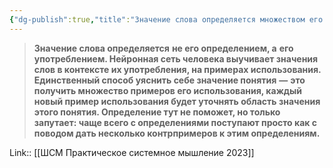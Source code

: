 ```yaml
---
{"dg-publish":true,"title":"Значение слова определяется множеством его применений","tags":["quotes"],"date":"2023-02-24T09:45:27+04:00","modified_at":"2023-02-24T09:45:32+04:00","alias":"Значение слова определяется множеством его применений","permalink":"/quotes/202302240945/","dgPassFrontmatter":true}
---
```



> **Значение слова определяется** **не его определением, а** **его употреблением. Нейронная сеть человека выучивает значения слов в контексте их употребления, на примерах использования. Единственный способ уяснить себе значение понятия** **—** **это получить множество примеров его использования, каждый новый пример использования будет уточнять область значения этого понятия. Определение тут не поможет, но только запутает: чаще всего с определениями поступают просто как с поводом дать несколько контрпримеров к этим определениям.**

Link:: [[ШСМ Практическое системное мышление 2023]]
